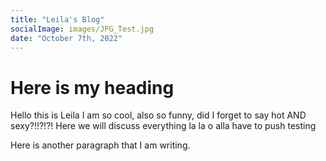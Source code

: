```yaml
---
title: "Leila's Blog"
socialImage: images/JPG_Test.jpg
date: "October 7th, 2022"
---
```


# Here is my heading

Hello this is Leila I am so cool, also so funny, did I forget to say hot AND sexy?!!?!?!
Here we will discuss everything la la o alla
have to push testing

Here is another paragraph that I am writing.
